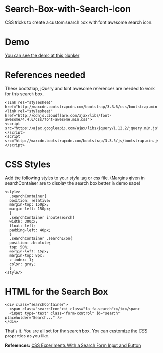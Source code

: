 # Search-Box-with-Search-Icon
CSS tricks to create a custom search box with font awesome search icon.

# Demo
[You can see the demo at this plunker](https://plnkr.co/edit/BYDZUH0yXckRd7ukQTjf?p=info)

# References needed
These bootstrap, jQuery and font awesome references are needed to work for this search box.

    <link rel="stylesheet" href="http://maxcdn.bootstrapcdn.com/bootstrap/3.3.6/css/bootstrap.min.css">
    <link rel="stylesheet" href="http://cdnjs.cloudflare.com/ajax/libs/font-awesome/4.4.0/css/font-awesome.min.css">
    <script src="https://ajax.googleapis.com/ajax/libs/jquery/1.12.2/jquery.min.js"></script>
    <script src="http://maxcdn.bootstrapcdn.com/bootstrap/3.3.6/js/bootstrap.min.js"></script>

# CSS Styles
Add the following styles to your _style_ tag or css file. (Margins given in searchContainer are to display the search box better in demo page)

    <style>
      .searchContainer{
      position: relative;
      margin-top: 150px;
      margin-left: 150px;
      }
      .searchContainer input#search{
      width: 300px;
      float: left;
      padding-left: 40px;
      }
      .searchContainer .searchIcon{
      position: absolute;
      top: 50%;
      margin-left: 15px;
      margin-top: 8px;
      z-index: 1;
      color: gray;
      }
    <style/>

# HTML for the Search Box
    <div class="searchContainer">
      <span class="searchIcon"><i class="fa fa-search"></i></span>
      <input type="text" class="form-control" id="search" placeholder="Search..." />
    </div>

That's it. You are all set for the search box. 
You can customize the _CSS_ properties as you like.

**References:**
[CSS Experiments With a Search Form Input and Button](http://webdesign.tutsplus.com/tutorials/css-experiments-with-a-search-form-input-and-button--cms-22069)
